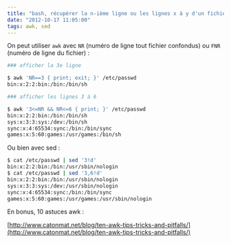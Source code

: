 ```yaml
---
title: "bash, récupérer la n-ième ligne ou les lignes x à y d'un fichier"
date: "2012-10-17 11:05:00"
tags: awk, sed
---
```

On peut utiliser `awk` avec `NR` (numéro de ligne tout fichier confondus) ou `FNR` (numéro de ligne du fichier) :


```bash 
### afficher la 3e ligne

$ awk 'NR==3 { print; exit; }' /etc/passwd
bin:x:2:2:bin:/bin:/bin/sh

### afficher les lignes 3 à 6

$ awk '3<=NR && NR<=6 { print; }' /etc/passwd
bin:x:2:2:bin:/bin:/bin/sh
sys:x:3:3:sys:/dev:/bin/sh
sync:x:4:65534:sync:/bin:/bin/sync
games:x:5:60:games:/usr/games:/bin/sh
```

Ou bien avec sed : 


```bash
$ cat /etc/passwd | sed '3!d'
bin:x:2:2:bin:/bin:/usr/sbin/nologin
$ cat /etc/passwd | sed '3,6!d'
bin:x:2:2:bin:/bin:/usr/sbin/nologin
sys:x:3:3:sys:/dev:/usr/sbin/nologin
sync:x:4:65534:sync:/bin:/bin/sync
games:x:5:60:games:/usr/games:/usr/sbin/nologin
```

En bonus, 10 astuces awk :

[http://www.catonmat.net/blog/ten-awk-tips-tricks-and-pitfalls/](http://www.catonmat.net/blog/ten-awk-tips-tricks-and-pitfalls/)
